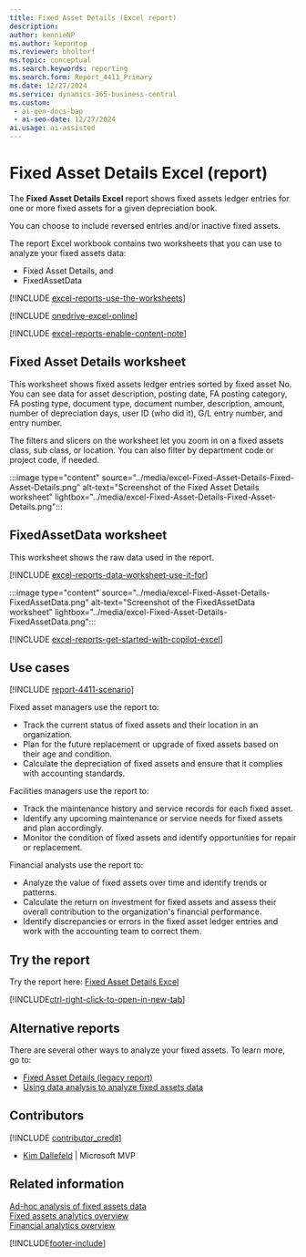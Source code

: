 ```yaml
---
title: Fixed Asset Details (Excel report)
description: 
author: kennieNP
ms.author: kepontop
ms.reviewer: bholtorf
ms.topic: conceptual
ms.search.keywords: reporting
ms.search.form: Report_4411_Primary
ms.date: 12/27/2024
ms.service: dynamics-365-business-central
ms.custom:
 - ai-gen-docs-bap
 - ai-seo-date: 12/27/2024
ai.usage: ai-assisted
---
```


# Fixed Asset Details Excel (report)

The **Fixed Asset Details Excel** report shows fixed assets ledger entries for one or more fixed assets for a given depreciation book.

You can choose to include reversed entries and/or inactive fixed assets.

The report Excel workbook contains two worksheets that you can use to analyze your fixed assets data:

- Fixed Asset Details, and
- FixedAssetData

[!INCLUDE [excel-reports-use-the-worksheets](../includes/excel-reports-use-the-worksheets.md)]

[!INCLUDE [onedrive-excel-online](../includes/onedrive-excel-online.md)]

[!INCLUDE [excel-reports-enable-content-note](../includes/excel-reports-enable-content-note.md)]

## Fixed Asset Details worksheet

This worksheet shows fixed assets ledger entries sorted by fixed asset No. You can see data for asset description, posting date, FA posting category, FA posting type, document type, document number, description,	amount, number of depreciation days, user ID (who did it), G/L entry number, and entry number.

The filters and slicers on the worksheet let you zoom in on a fixed assets class, sub class, or location. You can also filter by department code or project code, if needed.

:::image type="content" source="../media/excel-Fixed-Asset-Details-Fixed-Asset-Details.png" alt-text="Screenshot of the Fixed Asset Details worksheet" lightbox="../media/excel-Fixed-Asset-Details-Fixed-Asset-Details.png":::

## FixedAssetData worksheet

This worksheet shows the raw data used in the report. 

[!INCLUDE [excel-reports-data-worksheet-use-it-for](../includes/excel-reports-data-worksheet-use-it-for.md)]

:::image type="content" source="../media/excel-Fixed-Asset-Details-FixedAssetData.png" alt-text="Screenshot of the FixedAssetData worksheet" lightbox="../media/excel-Fixed-Asset-Details-FixedAssetData.png":::

[!INCLUDE [excel-reports-get-started-with-copilot-excel](../includes/excel-reports-get-started-with-copilot-excel.md)]

## Use cases

[!INCLUDE [report-4411-scenario](../includes/report-4411-scenario-include.md)]

<!-- 

Prompt

Below is a report in an ERP system. Provide 3-4 use cases for different personas working with fixed asset management or finance for fixed assets.

Format like this:    
  
As a <persona>, use the report to    
* use case 1  
* use case 2    

Do not capitalize the persona names. 

Do not start lines with "Use the data to"

## Report name
Fixed Asset Details

## Report description
The Fixed Asset Details report provides a comprehensive overview of all relevant information pertaining to each fixed asset owned by an organization. This report serves as a detailed transaction information and reference tool for asset management.

### What the report does
The Fixed Asset Details report shows the fixed asset ledger entries for fixed assets. It provides detailed information about each fixed asset, including acquisition cost, depreciation, and book value.


Please include your data sources and URLs

-->

Fixed asset managers use the report to:

* Track the current status of fixed assets and their location in an organization.
* Plan for the future replacement or upgrade of fixed assets based on their age and condition.
* Calculate the depreciation of fixed assets and ensure that it complies with accounting standards.

Facilities managers use the report to:

* Track the maintenance history and service records for each fixed asset.
* Identify any upcoming maintenance or service needs for fixed assets and plan accordingly.
* Monitor the condition of fixed assets and identify opportunities for repair or replacement.

Financial analysts use the report to:

* Analyze the value of fixed assets over time and identify trends or patterns.
* Calculate the return on investment for fixed assets and assess their overall contribution to the organization's financial performance.
* Identify discrepancies or errors in the fixed asset ledger entries and work with the accounting team to correct them.


## Try the report

Try the report here: [Fixed Asset Details Excel](https://businesscentral.dynamics.com?report=4411)

[!INCLUDE[ctrl-right-click-to-open-in-new-tab](../includes/ctrl-right-click-to-open-in-new-tab.md)]

## Alternative reports

There are several other ways to analyze your fixed assets. To learn more, go to:

- [Fixed Asset Details (legacy report)](report-5604.md)
- [Using data analysis to analyze fixed assets data](../ad-hoc-analysis-fa.md)  

## Contributors

[!INCLUDE [contributor_credit](../includes/contributor_credit.md)]

- [Kim Dallefeld](https://www.linkedin.com/in/kim-dallefeld/) | Microsoft MVP

## Related information

[Ad-hoc analysis of fixed assets data](../ad-hoc-analysis-fa.md)  
[Fixed assets analytics overview](../fa-analytics-overview.md)  
[Financial analytics overview](../bi.md)  

[!INCLUDE[footer-include](../includes/footer-banner.md)]